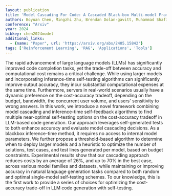 ```yaml
---
layout: publication
title: 'Model Cascading For Code: A Cascaded Black-box Multi-model Framework For Cost-efficient Code Completion With Self-testing'
authors: Boyuan Chen, Mingzhi Zhu, Brendan Dolan-gavitt, Muhammad Shafique, Siddharth Garg
conference: "Arxiv"
year: 2024
bibkey: chen2024model
additional_links:
  - {name: "Paper", url: 'https://arxiv.org/abs/2405.15842'}
tags: ['Reinforcement Learning', 'RAG', 'Applications', 'Tools']
---
```

The rapid advancement of large language models (LLMs) has significantly
improved code completion tasks, yet the trade-off between accuracy and
computational cost remains a critical challenge. While using larger models and
incorporating inference-time self-testing algorithms can significantly improve
output accuracy, they incur substantial computational expenses at the same
time. Furthermore, servers in real-world scenarios usually have a dynamic
preference on the cost-accuracy tradeoff, depending on the budget, bandwidth,
the concurrent user volume, and users' sensitivity to wrong answers. In this
work, we introduce a novel framework combining model cascading and
inference-time self-feedback algorithms to find multiple near-optimal
self-testing options on the cost-accuracy tradeoff in LLM-based code
generation. Our approach leverages self-generated tests to both enhance
accuracy and evaluate model cascading decisions. As a blackbox inference-time
method, it requires no access to internal model parameters. We further propose
a threshold-based algorithm to determine when to deploy larger models and a
heuristic to optimize the number of solutions, test cases, and test lines
generated per model, based on budget constraints. Experimental results show
that our cascading approach reduces costs by an average of 26%, and up to 70%
in the best case, across various model families and datasets, while maintaining
or improving accuracy in natural language generation tasks compared to both
random and optimal single-model self-testing schemes. To our knowledge, this is
the first work to provide a series of choices for optimizing the cost-accuracy
trade-off in LLM code generation with self-testing.
